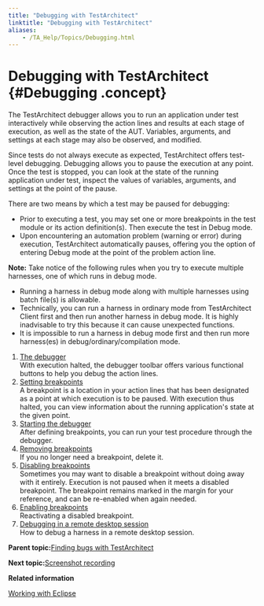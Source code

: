 ```yaml
--- 
title: "Debugging with TestArchitect"
linktitle: "Debugging with TestArchitect"
aliases: 
    - /TA_Help/Topics/Debugging.html
---
```

# Debugging with TestArchitect {#Debugging .concept}

The TestArchitect debugger allows you to run an application under test interactively while observing the action lines and results at each stage of execution, as well as the state of the AUT. Variables, arguments, and settings at each stage may also be observed, and modified.

Since tests do not always execute as expected, TestArchitect offers test-level debugging. Debugging allows you to pause the execution at any point. Once the test is stopped, you can look at the state of the running application under test, inspect the values of variables, arguments, and settings at the point of the pause.

There are two means by which a test may be paused for debugging:

-   Prior to executing a test, you may set one or more breakpoints in the test module or its action definition\(s\). Then execute the test in Debug mode.
-   Upon encountering an automation problem \(warning or error\) during execution, TestArchitect automatically pauses, offering you the option of entering Debug mode at the point of the problem action line.

**Note:** Take notice of the following rules when you try to execute multiple harnesses, one of which runs in debug mode.

-   Running a harness in debug mode along with multiple harnesses using batch file\(s\) is allowable.
-   Technically, you can run a harness in ordinary mode from TestArchitect Client first and then run another harness in debug mode. It is highly inadvisable to try this because it can cause unexpected functions.
-   It is impossible to run a harness in debug mode first and then run more harness\(es\) in debug/ordinary/compilation mode.

1.  [The debugger](../../TA_Help/Topics/Debugging_the_debugger.html)  
With execution halted, the debugger toolbar offers various functional buttons to help you debug the action lines.
2.  [Setting breakpoints](../../TA_Help/Topics/Debugging_setting_breakpoints.html)  
A breakpoint is a location in your action lines that has been designated as a point at which execution is to be paused. With execution thus halted, you can view information about the running application's state at the given point.
3.  [Starting the debugger](../../TA_Help/Topics/Debugging_starting_debugger.html)  
After defining breakpoints, you can run your test procedure through the debugger.
4.  [Removing breakpoints](../../TA_Help/Topics/Debugging_removing_breakpoints.html)  
If you no longer need a breakpoint, delete it.
5.  [Disabling breakpoints](../../TA_Help/Topics/Debugging_disabling_breakpoints.html)  
Sometimes you may want to disable a breakpoint without doing away with it entirely. Execution is not paused when it meets a disabled breakpoint. The breakpoint remains marked in the margin for your reference, and can be re-enabled when again needed.
6.  [Enabling breakpoints](../../TA_Help/Topics/Debugging_enabling_breakpoints.html)  
Reactivating a disabled breakpoint.
7.  [Debugging in a remote desktop session](../../TA_Help/Topics/Debugging_remote_desktop_session.html)  
How to debug a harness in a remote desktop session.

**Parent topic:**[Finding bugs with TestArchitect](../../TA_Help/Topics/Debugging_finding_bugs.html)

**Next topic:**[Screenshot recording](../../TA_Help/Topics/ug_Screenshot_recording.html)

**Related information**  


[Working with Eclipse](../../TA_Help/Topics/Integration_eclipse_intro.html)

